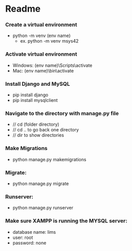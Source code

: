 # Readme

### Create a virtual environment
- python -m venv (env name) 
  - ex. python -m venv msys42
 
### Activate virtual environment
- Windows: (env name)\Scripts\activate
- Mac: (env name)\bin\activate 

### Install Django and MySQL
- pip install django
- pip install mysqlclient

### Navigate to the directory with manage.py file 
- // cd (folder directory) 
- // cd .. to go back one directory
- // dir to show directories

### Make Migrations 
- python manage.py makemigrations 

### Migrate: 
- python manage.py migrate

### Runserver: 
- python manage.py runserver

### Make sure XAMPP is running the MYSQL server:
- database name: lims
- user: root 
- password: none 
